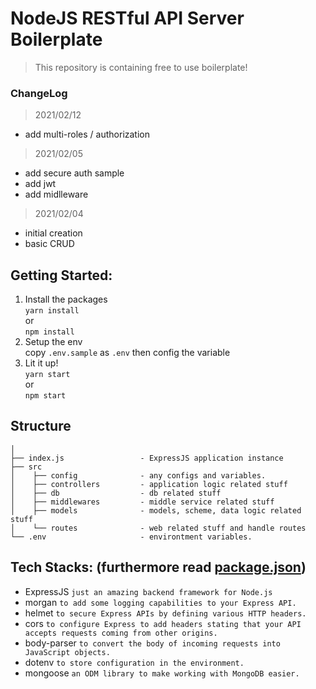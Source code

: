 # NodeJS RESTful API Server Boilerplate

> This repository is containing free to use boilerplate!

### ChangeLog
> 2021/02/12   
- add multi-roles / authorization     
> 2021/02/05   
- add secure auth sample   
- add jwt
- add midlleware   
> 2021/02/04   
- initial creation
- basic CRUD

## Getting Started:

1. Install the packages  
   `yarn install`  
    or  
   `npm install`
2. Setup the env  
   copy `.env.sample` as `.env` then config the variable
3. Lit it up!  
   `yarn start`  
    or  
   `npm start`

## Structure

    │ 
    ├── index.js                 - ExpressJS application instance
    ├── src
    │    ├── config              - any configs and variables.
    │    ├── controllers         - application logic related stuff
    │    ├── db                  - db related stuff
    │    ├── middlewares         - middle service related stuff
    │    ├── models              - models, scheme, data logic related stuff
    │    └── routes              - web related stuff and handle routes
    └── .env                     - environtment variables.

## Tech Stacks: (furthermore read [package.json](package.json))

- ExpressJS `just an amazing backend framework for Node.js`
- morgan `to add some logging capabilities to your Express API.`
- helmet `to secure Express APIs by defining various HTTP headers.`
- cors `to configure Express to add headers stating that your API accepts requests coming from other origins.`
- body-parser `to convert the body of incoming requests into JavaScript objects.`
- dotenv `to store configuration in the environment.`
- mongoose `an ODM library to make working with MongoDB easier.`
